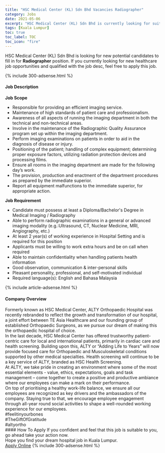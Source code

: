 ```yaml
---
title: "HSC Medical Center (KL) Sdn Bhd Vacancies Radiographer" 
category: Jobs 
date: 2021-05-06 
excerpt: "HSC Medical Center (KL) Sdn Bhd is currently looking for suitable person to fill in the Radiographer which positioned at Kuala Lumpur" 
tags: [Kuala Lumpur] 
toc: true 
toc_label: TOC 
toc_icon: "fire" 
--- 
```


<p>HSC Medical Center (KL) Sdn Bhd is looking for new potential candidates to fill in for <b>Radiographer</b> position. If you currently looking for new healthcare job opportunities and qualified with the job desc, feel free to apply this job.
</p>{% include 300-adsense.html %} 
<div><div><h4>Job Description</h4></div><div><div><span><div><div><strong>Job Scope</strong></div><ul><li>Responsible for providing an efficient imaging service.</li><li>Maintenance of high standards of patient care and professionalism.</li><li>Awareness of all aspects of running the imaging department in both the technical and non-technical areas.</li><li>Involve in the maintenance of the Radiographic Quality Assurance program set up within the imaging department.</li><li>Perform imaging examinations on patients in order to aid in the diagnosis of disease or injury.</li><li>Positioning of the patient; handling of complex equipment; determining proper exposure factors, utilizing radiation protection devices and processing films.</li><li>Ensure all rooms in the imaging department are made for the following day&#8217;s work.</li><li>The provision, production and enactment of the department procedures as prepared by the immediate superior.</li><li>Report all equipment malfunctions to the immediate superior, for appropriate action.</li></ul><div><strong>Job Requirement</strong></div><ul><li>Candidate must possess at least a Diploma/Bachelor's Degree in Medical Imaging / Radiography</li><li>Able to perform radiographic examinations in a general or advanced imaging modality (e.g.:Ultrasound, CT, Nuclear Medicine, MRI, Angiography, etc.)</li><li>At least 2 year(s) of working experience in Hospital Setting and is required for this position</li><li>Applicants must be willing to work extra hours and be on call when required</li><li>Able to maintain confidentiality when handling patients health information</li><li>Good observation, communication &amp; inter-personal skills</li><li>Pleasant personality, professional, and self-motivated individual</li><li>Required language(s): English and Bahasa Malaysia</li></ul></div></span></div></div></div> 
{% include article-adsense.html %} 
<div><div><h4>Company Overview</h4></div><div><div><span><div><div>
<div>
		Formerly known as HSC Medical Center, ALTY Orthopaedic Hospital was recently rebranded to reflect the growth and transformation of our hospital, a joint effort between TE Asia Healthcare and our founding group of established Orthopaedic Surgeons, as we pursue our dream of making this the orthopaedic hospital of choice.</div>
<div>
		In the last decade, HSC Medical Center has offered trustworthy patient-centric care for local and international patients, primarily in cardiac care and health screening. Building upon this, ALTY or &#8220;Adding Life to Years&#8221; will now provide focused care for Orthopaedic and Musculoskeletal conditions supported by other medical specialties. Health screening will continue to be a key service of ALTY, branded as HSC Health Screening.</div>
<div>
		At ALTY, we take pride in creating an environment where some of the most essential elements - value, ethics, expectations, goals and task management &#8211; come together to create a positive and productive ambiance where our employees can make a mark on their performance.</div>
<div>
		On top of prioritising a healthy work-life balance, we ensure all our employees are recognized as key drivers and the ambassadors of the company. Staying true to that, we encourage employee engagement through all-year round social activities to shape a well-rounded working experience for our employees.</div>
</div>
<div>
	#feelitinyourbones</div>
<div>
	#TheGiftOfGratitude</div>
<div>
	#altyortho</div></div></span></div></div></div> 
#### How To Apply 
If you confident and feel that this job is suitable to you, go ahead take your action now. <br/> 
Hope you find your dream hospital job in Kuala Lumpur. <br/> 
<a href="https://www.jobstreet.com.my/en/job/radiographer-4542123?jobId=jobstreet-my-job-4542123" class="btn btn--warning" target="_blank" rel="nofollow noopenner">Apply Online</a> 
{% include 300-adsense.html %} 